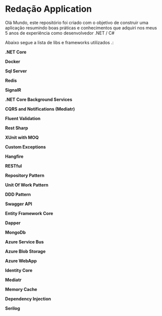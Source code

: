 # Redação Application

Olá Mundo, este repositório foi criado com o objetivo de construir uma aplicação resumindo boas práticas e conhecimentos que adquiri nos meus 5 anos de experiência como desenvolvedor .NET / C#

Abaixo segue a lista de libs e frameworks utilizados .:


**.NET Core** 

**Docker**

**Sql Server**

**Redis**

**SignalR**

**.NET Core Background Services**

**CQRS and Notifications (Mediatr)**

**Fluent Validation**

**Rest Sharp**

**XUnit with MOQ**

**Custom Exceptions**

**Hangfire**

**RESTful**

**Repository Pattern**

**Unit Of Work Pattern**

**DDD Pattern**

**Swagger API**

**Entity Framework Core**

**Dapper**

**MongoDb**

**Azure Service Bus**

**Azure Blob Storage**

**Azure WebApp**

**Identity Core**

**Mediatr**

**Memory Cache**

**Dependency Injection**

**Serilog**
